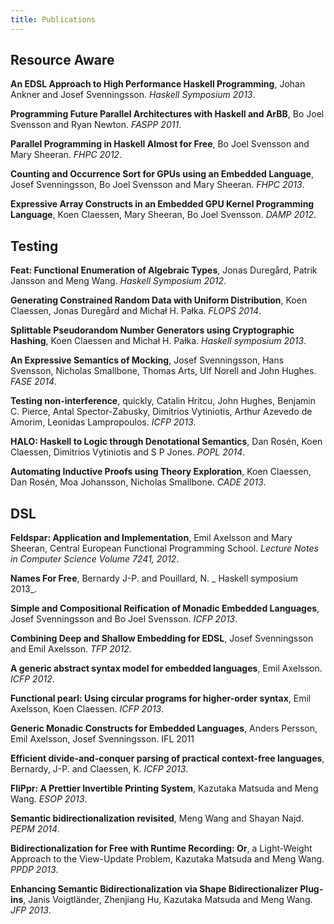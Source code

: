 ```yaml
---
title: Publications
---
```


## Resource Aware

**An EDSL Approach to High Performance Haskell Programming**, Johan Ankner and Josef Svenningsson. _Haskell Symposium 2013_.

**Programming Future Parallel Architectures with Haskell and ArBB**, Bo Joel Svensson and Ryan Newton. _FASPP 2011_.

**Parallel Programming in Haskell Almost for Free**, Bo Joel Svensson and Mary Sheeran. _FHPC 2012_.

**Counting and Occurrence Sort for GPUs using an Embedded Language**, Josef Svenningsson, Bo Joel Svensson and Mary Sheeran. _FHPC 2013_.

**Expressive Array Constructs in an Embedded GPU Kernel Programming Language**, Koen Claessen, Mary Sheeran, Bo Joel Svensson. _DAMP 2012_.

## Testing

**Feat: Functional Enumeration of Algebraic Types**, Jonas Duregård, Patrik Jansson and Meng Wang. _Haskell Symposium 2012_.

**Generating Constrained Random Data with Uniform Distribution**, Koen Claessen, Jonas Duregård and Michał H. Pałka. _FLOPS 2014_.

**Splittable Pseudorandom Number Generators using Cryptographic Hashing**, Koen Claessen and Michał H. Pałka. _Haskell symposium 2013_.

**An Expressive Semantics of Mocking**, Josef Svenningsson, Hans Svensson, Nicholas Smallbone, Thomas Arts, Ulf Norell and John Hughes. _FASE 2014_.

**Testing non-interference**, quickly, Catalin Hritcu, John Hughes, Benjamin C. Pierce, Antal Spector-Zabusky, Dimitrios Vytiniotis, Arthur Azevedo de Amorim, Leonidas Lampropoulos. _ICFP 2013_.

**HALO: Haskell to Logic through Denotational Semantics**, Dan Rosén, Koen Claessen, Dimitrios Vytiniotis and S P Jones. _POPL 2014_.

**Automating Inductive Proofs using Theory Exploration**, Koen Claessen, Dan Rosén, Moa Johansson, Nicholas Smallbone. _CADE 2013_.

## DSL

**Feldspar: Application and Implementation**, Emil Axelsson and Mary Sheeran, Central European Functional Programming School. _Lecture Notes in Computer Science Volume 7241, 2012_.

**Names For Free**, Bernardy J-P. and Pouillard, N. _ Haskell symposium 2013_.

**Simple and Compositional Reification of Monadic Embedded Languages**, Josef Svenningsson and Bo Joel Svensson. _ICFP 2013_.

**Combining Deep and Shallow Embedding for EDSL**, Josef Svenningsson and Emil Axelsson. _TFP 2012_.

**A generic abstract syntax model for embedded languages**, Emil Axelsson. _ICFP 2012_.

**Functional pearl: Using circular programs for higher-order syntax**, Emil Axelsson, Koen Claessen. _ICFP 2013_.

**Generic Monadic Constructs for Embedded Languages**, Anders Persson, Emil Axelsson, Josef Svenningsson. IFL 2011

**Efficient divide-and-conquer parsing of practical context-free languages**, Bernardy, J-P. and Claessen, K. _ICFP 2013_.

**FliPpr: A Prettier Invertible Printing System**, Kazutaka Matsuda and Meng Wang. _ESOP 2013_.

**Semantic bidirectionalization revisited**, Meng Wang and Shayan Najd. _PEPM 2014_.

**Bidirectionalization for Free with Runtime Recording: Or**, a Light-Weight Approach to the View-Update Problem, Kazutaka Matsuda and Meng Wang. _PPDP 2013_.

**Enhancing Semantic Bidirectionalization via Shape Bidirectionalizer Plug-ins**, Janis Voigtländer, Zhenjiang Hu, Kazutaka Matsuda and Meng Wang. _JFP 2013_.



